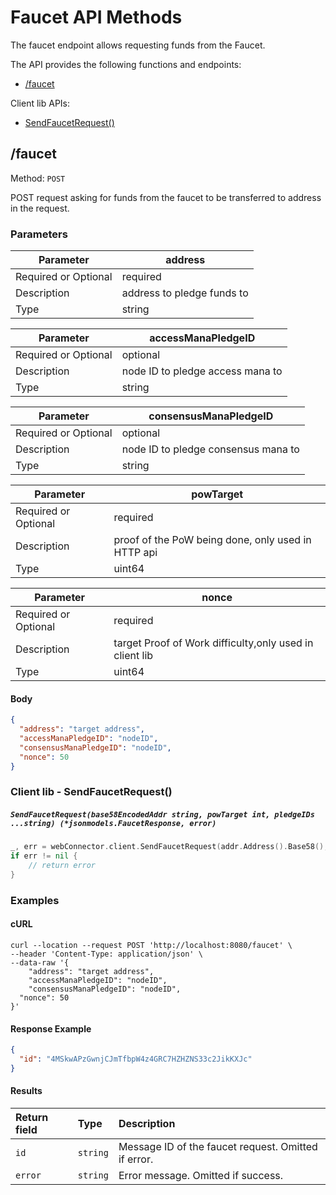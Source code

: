 # Faucet API Methods

The faucet endpoint allows requesting funds from the Faucet.

The API provides the following functions and endpoints:
* [/faucet](#faucet)


Client lib APIs:
* [SendFaucetRequest()](#client-lib---sendfaucetrequest)


## /faucet

Method: `POST`

POST request asking for funds from the faucet to be transferred to address in the request.

### Parameters

| Parameter            | address      |
|--------------------------|----------------|
| Required or Optional | required       |
| Description          | address to pledge funds to  |
| Type                 | string      |



| Parameter            | accessManaPledgeID      |
|--------------------------|----------------|
| Required or Optional | optional       |
| Description          | node ID to pledge access mana to  |
| Type                 | string      |



| Parameter            | consensusManaPledgeID      |
|--------------------------|----------------|
| Required or Optional | optional       |
| Description          | node ID to pledge consensus mana to  |
| Type                 | string      |



| Parameter            | powTarget      |
|--------------------------|----------------|
| Required or Optional | required       |
| Description          | proof of the PoW being done, only used in HTTP api |
| Type                 | uint64      |



| Parameter            | nonce      |
|--------------------------|----------------|
| Required or Optional | required       |
| Description          | target Proof of Work difficulty,only used in client lib |
| Type                 | uint64      |

#### Body

```json
{
  "address": "target address",
  "accessManaPledgeID": "nodeID",
  "consensusManaPledgeID": "nodeID",
  "nonce": 50
}

```

### Client lib - SendFaucetRequest()

##### `SendFaucetRequest(base58EncodedAddr string, powTarget int, pledgeIDs ...string) (*jsonmodels.FaucetResponse, error)`

```go
_, err = webConnector.client.SendFaucetRequest(addr.Address().Base58(), powTarget)
if err != nil {
    // return error
}
```

### Examples

#### cURL

```shell
curl --location --request POST 'http://localhost:8080/faucet' \
--header 'Content-Type: application/json' \
--data-raw '{
	"address": "target address",
	"accessManaPledgeID": "nodeID",
	"consensusManaPledgeID": "nodeID",
  "nonce": 50
}'
```

#### Response Example

```json
{
  "id": "4MSkwAPzGwnjCJmTfbpW4z4GRC7HZHZNS33c2JikKXJc" 
}
```

#### Results

|Return field | Type | Description|
|:-----|:------|:------|
| `id`  | `string` | Message ID of the faucet request. Omitted if error. |
| `error`   | `string` | Error message. Omitted if success.    |

